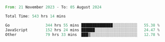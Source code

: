 <!--START_SECTION:waka-->

```rust
From: 21 November 2023 - To: 05 August 2024

Total Time: 543 hrs 14 mins

Go                344 hrs 55 mins ██████████████░░░░░░░░░░░   55.38 %
JavaScript        152 hrs 24 mins ██████░░░░░░░░░░░░░░░░░░░   24.47 %
Other             79 hrs 33 mins  ███▒░░░░░░░░░░░░░░░░░░░░░   12.78 %
```

<!--END_SECTION:waka-->
